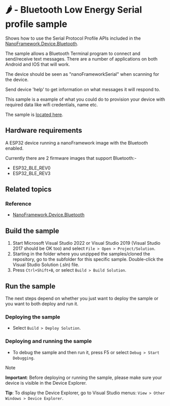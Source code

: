 # 🌶️ - Bluetooth Low Energy Serial profile sample

Shows how to use the Serial Protocol Profile APIs included in the [NanoFramework.Device.Bluetooth](http://docs.nanoframework.net/api/NanoFramework.Device.Bluetooth.html).

The sample allows a Bluetooth Terminal program to connect and send/receive text messages. There are a number of applications on both Android and IOS
that will work.

The device should be seen as "nanoFrameworkSerial" when scanning for the device.

Send device 'help' to get information on what messages it will respond to.

This sample is a example of what you could do to provision your device with required data like wifi credentials, name etc.

The sample is [located here](./Program.cs).

## Hardware requirements

A ESP32 device running a nanoFramework image with the Bluetooth enabled.

Currently there are 2 firmware images that support Bluetooth:-

- ESP32_BLE_REV0
- ESP32_BLE_REV3

## Related topics

### Reference

- [NanoFramework.Device.Bluetooth](http://docs.nanoframework.net/api/NanoFramework.Device.Bluetooth.html)

## Build the sample

1. Start Microsoft Visual Studio 2022 or Visual Studio 2019 (Visual Studio 2017 should be OK too) and select `File > Open > Project/Solution`.
1. Starting in the folder where you unzipped the samples/cloned the repository, go to the subfolder for this specific sample. Double-click the Visual Studio Solution (.sln) file.
1. Press `Ctrl+Shift+B`, or select `Build > Build Solution`.

## Run the sample

The next steps depend on whether you just want to deploy the sample or you want to both deploy and run it.

### Deploying the sample

- Select `Build > Deploy Solution`.

### Deploying and running the sample

- To debug the sample and then run it, press F5 or select `Debug > Start Debugging`.

> [!NOTE]
>
> **Important**: Before deploying or running the sample, please make sure your device is visible in the Device Explorer.
>
> **Tip**: To display the Device Explorer, go to Visual Studio menus: `View > Other Windows > Device Explorer`.
